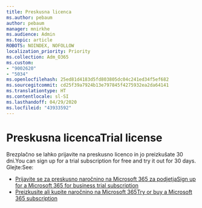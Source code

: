 ```yaml
---
title: Preskusna licenca
ms.author: pebaum
author: pebaum
manager: mnirkhe
ms.audience: Admin
ms.topic: article
ROBOTS: NOINDEX, NOFOLLOW
localization_priority: Priority
ms.collection: Adm_O365
ms.custom:
- "9002620"
- "5034"
ms.openlocfilehash: 25ed81d4183d5fd803805dc04c241ed34f5ef682
ms.sourcegitcommit: cd25f39a7924b13e797845f4275932ea2da64141
ms.translationtype: HT
ms.contentlocale: sl-SI
ms.lasthandoff: 04/29/2020
ms.locfileid: "43933592"
---
```

# <a name="trial-license"></a><span data-ttu-id="5ae47-102">Preskusna licenca</span><span class="sxs-lookup"><span data-stu-id="5ae47-102">Trial license</span></span>

<span data-ttu-id="5ae47-103">Brezplačno se lahko prijavite na preskusno licenco in jo preizkušate 30 dni.</span><span class="sxs-lookup"><span data-stu-id="5ae47-103">You can sign up for a trial subscription for free and try it out for 30 days.</span></span> <span data-ttu-id="5ae47-104">Glejte:</span><span class="sxs-lookup"><span data-stu-id="5ae47-104">See:</span></span>

- [<span data-ttu-id="5ae47-105">Prijavite se za preskusno naročnino na Microsoft 365 za podjetja</span><span class="sxs-lookup"><span data-stu-id="5ae47-105">Sign up for a Microsoft 365 for business trial subscription</span></span>](https://docs.microsoft.com/microsoft-365/commerce/sign-up-for-office-365-trial?view=o365-worldwide)
- [<span data-ttu-id="5ae47-106">Preizkusite ali kupite naročnino na Microsoft 365</span><span class="sxs-lookup"><span data-stu-id="5ae47-106">Try or buy a Microsoft 365 subscription</span></span>](https://docs.microsoft.com/microsoft-365/commerce/try-or-buy-microsoft-365?view=o365-worldwide)
